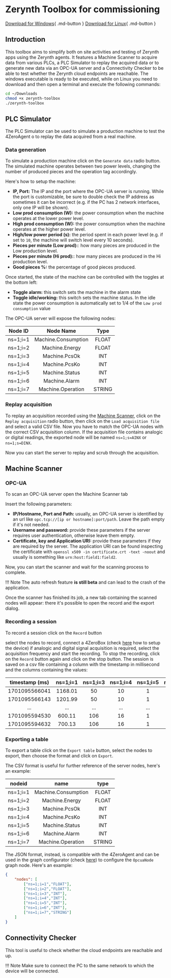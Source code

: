 # Zerynth Toolbox for commissioning

[Download for Windows](#){ .md-button } [Download for Linux](#){ .md-button }

## Introduction

This toolbox aims to simplify both on site activities and testing of Zerynth apps using the Zerynth agents.
It features a Machine Scanner to acquire data from various PLCs, a PLC Simulator to replay the acquired data or to generate new data via an OPC-UA server and a Connectivity Checker to be able to test whether the Zerynth cloud endpoints are reachable. 
The windows executable is ready to be executed, while on Linux you need to download and then open a terminal and execute the following commands:
```bash
cd ~/Downloads
chmod +x zerynth-toolbox
./zerynth-toolbox
```

## PLC Simulator

The PLC Simulator can be used to simulate a production machine to test the 4ZeroAgent o to replay the data acquired from a real machine.

### Data generation

To simulate a production machine click on the `Generate data` radio button.
The simulated machine operates between two power levels, changing the number of produced pieces and the operation tag accordingly.

<!-- insert image -->

Here's how to setup the machine:

* **IP, Port:** The IP and the port where the OPC-UA server is running. While the port is customizable, be sure to double check the IP address as sometimes it can be incorrect (e.g. if the PC has 2 network interfaces, only one IP will be shown).
* **Low prod consumption (W):** the power consumption when the machine operates at the lower power level.
* **High prod consumption (W):** the power consumption when the machine operates at the higher power level.
* **High/low power period (s):** the period spent in each power level (e.g. if set to `10`, the machine will switch level every 10 seconds).
* **Pieces per minute (Low prod):**: how many pieces are produced in the Low production level.
* **Pieces per minute (Hi prod):**: how many pieces are produced in the Hi production level.
* **Good pieces %:** the percentage of good pieces produced.

Once started, the state of the machine can be controlled with the toggles at the bottom left:

* **Toggle alarm:** this switch sets the machine in the alarm state
* **Toggle idle/working:** this switch sets the machine status. In the idle state the power consumption is automatically set to  1/4 of the `Low prod consumption` value

The OPC-UA server will expose the following nodes:

| Node ID  | Node Name           | Type   |
|:--------:|:-------------------:|:------:|
| ns=1;i=1 | Machine.Consumption | FLOAT  |
| ns=1;i=2 | Machine.Energy      | FLOAT  |
| ns=1;i=3 | Machine.PcsOk       | INT    |
| ns=1;i=4 | Machine.PcsKo       | INT    |
| ns=1;i=5 | Machine.Status      | INT    |
| ns=1;i=6 | Machine.Alarm       | INT    |
| ns=1;i=7 | Machine.Operation   | STRING |

### Replay acquisition

To replay an acquisition recorded using the [Machine Scanner](#recording-a-session), click on the `Replay acquisition` radio button, then click on the `Load acquisition file` and select a valid CSV file.
Now you have to match the OPC-UA nodes with the correct CSV acquisition column. If the acquisition file contains analogic or digital readings, the exported node will be named `ns=1;s=AINX` or `ns=1;s=DINX`.

<!-- insert image -->

Now you can start the server to replay and scrub through the acquisition.

## Machine Scanner

### OPC-UA

To scan an OPC-UA server open the Machine Scanner tab

<!-- image here -->

Insert the following parameters:

* **IP/Hostname, Port and Path:** usually, an OPC-UA server is identified by an url like `opc.tcp://[ip or hostname]:port/path`. Leave the path empty if it's not needed.
* **Username and password:** provide these parameters if the server requires user authentication, otherwise leave them empty.
* **Certificate, key and Application URI:** provide these parameters if they are required by the server. The application URI can be found inspecting the certificate with `openssl x509 -in certificate.crt -text -noout` and usually is something like `urn:host:field1:field2`. 

Now, you can start the scanner and wait for the scanning process to complete.

!!! Note
    The auto refresh feature **is still beta** and can lead to the crash of the application.

Once the scanner has finished its job, a new tab containing the scanned nodes will appear: there it's possible to open the record and the export dialog.

### Recording a session

To record a session click on the `Record` button

<!-- insert image -->

select the nodes to record, connect a 4ZeroBox (check [here](#) how to setup the device) if analogic and digital signal acquisition is required, select the acquisition frequency and start the recording.
To stop the recording, click on the `Record` button again and click on the stop button.
The session is saved on a csv file containing a column with the timestamp in millisecond and the columns containing the values:

| timestamp (ms) | ns=1;i=1 | ns=1;i=3 | ns=1;i=4 | ns=1;i=5 | ns=1;i=6 | ns=1;i=7 |
|:--------------:|:--------:|:--------:|:--------:|:--------:|:--------:|:--------:|
| 1701095566041  | 1168.01  | 50       | 10       | 1        | 0        | HIGH     |
| 1701095566143  | 1201.99  | 50       | 10       | 1        | 0        | HIGH     |
| ...            | ...      | ...      | ...      | ...      | ...      | ...      |
| 1701095594530  | 600.11   | 106      | 16       | 1        | 0        | LOW      |
| 1701095594632  | 700.13   | 106      | 16       | 1        | 0        | LOW      |


### Exporting a table

To export a table click on the `Export table` button, select the nodes to export, then choose the format and click on `Export`.

The CSV format is useful for further reference of the server nodes, here's an example:

| nodeid   | name                | type   |
|:--------:|:-------------------:|:-------:
| ns=1;i=1 | Machine.Consumption | FLOAT  |
| ns=1;i=2 | Machine.Energy      | FLOAT  |
| ns=1;i=3 | Machine.PcsOk       | INT    |
| ns=1;i=4 | Machine.PcsKo       | INT    |
| ns=1;i=5 | Machine.Status      | INT    |
| ns=1;i=6 | Machine.Alarm       | INT    |
| ns=1;i=7 | Machine.Operation   | STRING |


<!-- insert configuator reference  -->

The JSON format, instead, is compatible with the 4ZeroAgent and can be used in the graph configurator (check [here](#)) to configure the `OpcuaNode` graph node.
Here's an example:

```json
{
    "nodes": [
        ["ns=1;i=1","FLOAT"],
        ["ns=1;i=2","FLOAT"],
        ["ns=1;i=3","INT"],
        ["ns=1;i=4","INT"],
        ["ns=1;i=5","INT"],
        ["ns=1;i=6","INT"],
        ["ns=1;i=7","STRING"]
    ]
}
```

## Connectivity Checker

This tool is useful to check whether the cloud endpoints are reachable and up.

<!-- insert image -->



!!! Note
    Make sure to connect the PC to the same network to which the device will be connected.